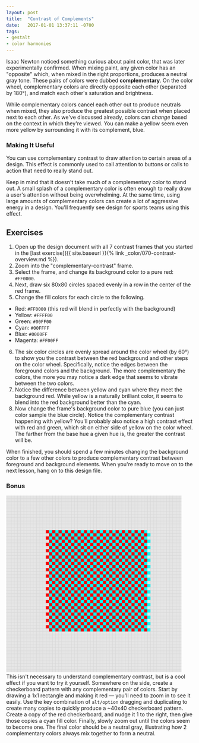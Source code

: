 ```yaml
---
layout: post
title:  "Contrast of Complements"
date:   2017-01-01 13:37:11 -0700
tags:
- gestalt
- color harmonies
---
```

Isaac Newton noticed something curious about paint color, that was later experimentally confirmed. When mixing paint, any given color has an "opposite" which, when mixed in the right proportions, produces a neutral gray tone. These pairs of colors were dubbed **complementary**. On the color wheel, complementary colors are directly opposite each other (separated by 180°), and match each other's saturation and brightness.

While complementary colors cancel each other out to produce neutrals when mixed, they also produce the greatest possible contrast when placed next to each other. As we've discussed already, colors can *change* based on the context in which they're viewed. You can make a yellow seem even more yellow by surrounding it with its complement, blue.

### Making It Useful

You can use complementary contrast to draw attention to certain areas of a design. This effect is commonly used to call attention to buttons or calls to action that need to really stand out.

Keep in mind that it doesn't take much of a complementary color to stand out. A small splash of a complementary color is often enough to really draw a user's attention without being overwhelming. At the same time, using large amounts of complementary colors can create a lot of aggressive energy in a design. You'll frequently see design for sports teams using this effect.

<!--more-->
## Exercises

1. Open up the design document with all 7 contrast frames that you started in the [last exercise]({{ site.baseurl }}{% link _color/070-contrast-overview.md %}).
2. Zoom into the "complementary-contrast" frame.
3. Select the frame, and change its background color to a pure red: `#FF0000`.
4. Next, draw six 80x80 circles spaced evenly in a row in the center of the red frame.
5. Change the fill colors for each circle to the following.
  * Red: `#FF0000` (this red will blend in perfectly with the background)
  * Yellow: `#FFFF00`
  * Green: `#00FF00`
  * Cyan: `#00FFFF`
  * Blue: `#0000FF`
  * Magenta: `#FF00FF`
6. The six color circles are evenly spread around the color wheel (by 60°) to show you the contrast between the red background and other steps on the color wheel. Specifically, notice the edges between the foreground colors and the background. The more complementary the colors, the more you may notice a dark edge that seems to vibrate between the two colors.
7. Notice the difference between yellow and cyan where they meet the background red. While yellow is a naturally brilliant color, it seems to blend into the red background better than the cyan.
8. Now change the frame's background color to pure blue (you can just color sample the blue circle). Notice the complementary contrast happening with yellow? You'll probably also notice a high contrast effect with red and green, which sit on either side of yellow on the color wheel. The farther from the base hue a given hue is, the greater the contrast will be.

When finished, you should spend a few minutes changing the background color to a few other colors to produce complementary contrast between foreground and background elements. When you're ready to move on to the next lesson, hang on to this design file.

### Bonus

<span class="float-right">![Complementary Colors Mix to Gray](/images/color/contrast-of-complements-01.png)</span>
This isn't necessary to understand complementary contrast, but is a cool effect if you want to try it yourself. Somewhere on the side, create a checkerboard pattern with any complementary pair of colors. Start by drawing a 1x1 rectangle and making it red — you'll need to zoom in to see it easily. Use the key combination of `alt/option` dragging and <span data-keyCombo="duplicate">duplicating</span> to create many copies to quickly produce a ~40x40 checkerboard pattern. Create a copy of the red checkerboard, and nudge it 1 to the right, then give those copies a cyan fill color. Finally, slowly zoom out until the colors seem to become one. The final color should be a neutral gray, illustrating how 2 complementary colors always mix together to form a neutral.

